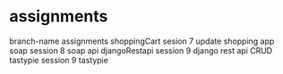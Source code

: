 # assignments
branch-name       assignments
shoppingCart      sesion 7 update shopping app
soap              session 8 soap api
djangoRestapi     session 9 django rest api CRUD
tastypie          session 9 tastypie
